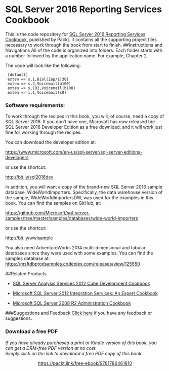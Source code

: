 # SQL Server 2016 Reporting Services Cookbook
This is the code repository for [SQL Server 2016 Reporting Services Cookbook](https://www.packtpub.com/big-data-and-business-intelligence/sql-server-2016-reporting-services-cookbook?utm_source=github&utm_medium=repository&utm_content=9781786461810), published by Packt. It contains all the supporting project files necessary to work through the book from start to finish.
##Instructions and Navigations
All of the code is organized into folders. Each folder starts with a number followed by the application name. For example, Chapter 2.


The code will look like the following:

     [default]
     exten => s,1,Dial(Zap/1|30)
     exten => s,2,Voicemail(u100)
     exten => s,102,Voicemail(b100)
     exten => i,1,Voicemail(s0)

### Software requirements: 
To work through the recipes in this book, you will, of course, need a copy of SQL Server 2016. If you don’t have one, Microsoft has now released the SQL Server 2016 Developer Edition as a free download, and it will work just fine for working through the recipes.

You can download the developer edition at:

https://www.microsoft.com/en-us/sql-server/sql-server-editions-developers

or use the shortcut:

http://bit.ly/sql2016dev

In addition, you will want a copy of the brand-new SQL Server 2016 sample database, WideWorldImporters. Specifically, the data warehouse version of the sample, WideWorldImportersDW, was used for the examples in this book. You can find the samples on GitHub, at:

https://github.com/Microsoft/sql-server-samples/tree/master/samples/databases/wide-world-importers

or use the shortcut:

http://bit.ly/wwisample

You also need AdventureWorks 2014 multi-dimensional and tabular databases since they were used with some examples. You can find the samples database at: https://msftdbprodsamples.codeplex.com/releases/view/125550

##Related Products
* [SQL Server Analysis Services 2012 Cube Development Cookbook](https://www.packtpub.com/big-data-and-business-intelligence/sql-server-analysis-services-2012-cube-development-cookbook?utm_source=github&utm_medium=repository&utm_content=9781849689809)

* [Microsoft SQL Server 2012 Integration Services: An Expert Cookbook](https://www.packtpub.com/networking-and-servers/microsoft-sql-server-2012-integration-services-expert-cookbook?utm_source=github&utm_medium=repository&utm_content=9781849685245)

* [Microsoft SQL Server 2008 R2 Administration Cookbook](https://www.packtpub.com/networking-and-servers/microsoft-sql-server-2008-r2-administration-cookbook?utm_source=github&utm_medium=repository&utm_content=9781849681445)

###Suggestions and Feedback
[Click here](https://docs.google.com/forms/d/e/1FAIpQLSe5qwunkGf6PUvzPirPDtuy1Du5Rlzew23UBp2S-P3wB-GcwQ/viewform) if you have any feedback or suggestions.
### Download a free PDF

 <i>If you have already purchased a print or Kindle version of this book, you can get a DRM-free PDF version at no cost.<br>Simply click on the link to download a free PDF copy of this book.</i>
<p align="center"> <a href="https://packt.link/free-ebook/9781786461810">https://packt.link/free-ebook/9781786461810 </a> </p>